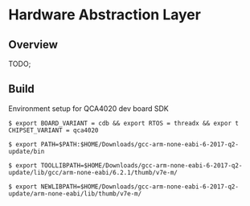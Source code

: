 # Hardware Abstraction Layer

## Overview
TODO;


## Build
Environment setup for QCA4020 dev board SDK
```shell
$ export BOARD_VARIANT = cdb && export RTOS = threadx && expor t CHIPSET_VARIANT = qca4020

$ export PATH=$PATH:$HOME/Downloads/gcc-arm-none-eabi-6-2017-q2-update/bin

$ export TOOLLIBPATH=$HOME/Downloads/gcc-arm-none-eabi-6-2017-q2-update/lib/gcc/arm-none-eabi/6.2.1/thumb/v7e-m/

$ export NEWLIBPATH=$HOME/Downloads/gcc-arm-none-eabi-6-2017-q2-update/arm-none-eabi/lib/thumb/v7e-m/
```
